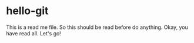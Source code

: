 # hello-git
This is a read me file.
So this should be read before do anything.
Okay, you have read all.
Let's go!
